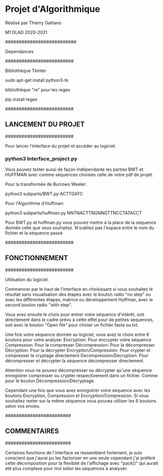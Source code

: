# Projet d'Algorithmique

Réalisé par Thierry Galliano

M1 DLAD 2020-2021

##########################

Dependances

#########################

Bibliothèque Tkinter

sudo apt-get install python3-tk

bibliothèque "re" pour les regex

pip install regex


#########################

## LANCEMENT DU PROJET

#########################

Pour lancer l'interface du projet et accéder au logiciel:

### python3 Interface_project.py

Vous pouvez tester aussi de façon indépendante les parties BWT et HUFFMAN avec comme séquences choisies celle de votre pdf de projet.

Pour la transformée de Burrows Weeler:

python3 subparts/BWT.py ACTTGATC


Pour l'Algorithme d'Huffman:

python3 subparts/huffman.py NNTNACTTNGNNGTTNCCTATACCT


Pour BWT.py et huffman.py vous pouvez mettre à la place de la séquence donnée celle que vous souhaitez. N'oubliez pas l'espace entre le nom du fichier et la séquence passé 



#########################

## FONCTIONNEMENT

#########################

Utilisation du logiciel:

Commencer par le haut de l'interface en choisissant si vous souhaitez le résultat sans visualisation des étapes avec le bouton radio "no step" ou avec les différentes étapes, matrice ou développement Huffman, avec le second bouton radio "with step".

Vous avez ensuite le choix pour entrer votre séquence d'intérêt, soit directement dans le cadre prévu à cette effet pour de petites séquences, soit avec le bouton "Open file" pour choisir un fichier fasta ou txt.

Une fois votre séquence donnée au logiciel, vous avez le choix entre 6 boutons pour votre analyse:
Encryption: Pour encrypter votre séquence
Compression: Pour la compresser 
Décompression: Pour la décompresser
Décryption: Pour la décrypter
Encryption/Compression: Pour crypter et compresser le cryptage directement
Decompression/Decryption: Pour décompresser et décrypter la séquence décompresser directement.

Attention vous ne pouvez décompresser ou décrypter qu'une séquence enregistrer compresser ou crypter respectivement dans un fichier. Comme pour le bouton Décompression/Décryptage.

Cependant une fois que vous avez enregistrer votre séquence avec les boutons Encryption, Compression et Encryption/Compression. Si vous souhaitez rester sur la même séquence vous pouvez utiliser les 6 boutons selon vos envies.

########################

## COMMENTAIRES 

########################

Certaines fonctions de l'interface se ressemblent fortement, je suis conscient que j'aurai pu les factoriser en une seule cependant j'ai préféré cette décomposition pour la flexibité de l'affichage avec "pack()" qui aurait été plus complexe pour moi selon les séquences à analyser.






